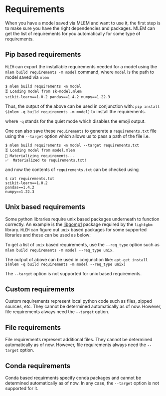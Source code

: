 # Requirements

When you have a model saved via MLEM and want to use it, the first step is to
make sure you have the right dependencies and packages. MLEM can get the list of
requirements for you automatically for some type of requirements.

## Pip based requirements

`MLEM` can export the installable requirements needed for a model using the
`mlem build requirements -m model` command, where `model` is the path to model
saved via `mlem`

```cli
$ mlem build requirements -m model
⏳️ Loading model from sk-model.mlem
scikit-learn==1.0.2 pandas==1.4.2 numpy==1.22.3
```

Thus, the output of the above can be used in conjunction with:
`pip install $(mlem -q build requirements -m model)` to install the
requirements.

where `-q` stands for the quiet mode which disables the emoji output.

One can also save these `requirements` to generate a `requirements.txt` file
using the `--target` option which allows us to pass a path of the file i.e.

```cli
$ mlem build requirements -m model --target requirements.txt
⏳️ Loading model from model.mlem
💼 Materializing requirements...
✅  Materialized to requirements.txt!
```

and now the contents of `requirements.txt` can be checked using

```cli
$ cat requirements.txt
scikit-learn==1.0.2
pandas==1.4.2
numpy==1.22.3
```

## Unix based requirements

Some python libraries require unix based packages underneath to function
correctly. An example is the
[libgomp1](https://packages.debian.org/sid/libgomp1) package required by the
`lightgbm` library. `MLEM` can figure out `unix` based packages for some
supported libraries and these can be used as below:

To get a list of `unix` based requirements, use the `--req_type` option such as
`mlem build requirements -m model --req_type unix`.

The output of above can be used in conjunction like:
`apt-get install $(mlem -q build requirements -m model --req_type unix)`

The `--target` option is not supported for unix based requirements.

## Custom requirements

Custom requirements represent local python code such as files, zipped sources,
etc. They cannot be determined automatically as of now. However, file
requirements always need the `--target` option.

## File requirements

File requirements represent additional files. They cannot be determined
automatically as of now. However, file requirements always need the `--target`
option.

## Conda requirements

Conda based requirments specify conda packages and cannot be determined
automatically as of now. In any case, the `--target` option is not supported for
it.
